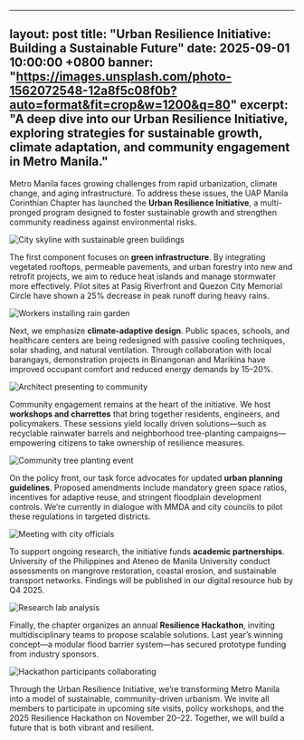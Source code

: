 <!-- Sample long-form post: _posts/2025-09-01-urban-resilience-initiative.md -->
---
layout: post
title: "Urban Resilience Initiative: Building a Sustainable Future"
date: 2025-09-01 10:00:00 +0800
banner: "https://images.unsplash.com/photo-1562072548-12a8f5c08f0b?auto=format&fit=crop&w=1200&q=80"
excerpt: "A deep dive into our Urban Resilience Initiative, exploring strategies for sustainable growth, climate adaptation, and community engagement in Metro Manila."
---

Metro Manila faces growing challenges from rapid urbanization, climate change, and aging infrastructure. To address these issues, the UAP Manila Corinthian Chapter has launched the **Urban Resilience Initiative**, a multi-pronged program designed to foster sustainable growth and strengthen community readiness against environmental risks.

![City skyline with sustainable green buildings](https://images.unsplash.com/photo-1500322103240-10dffe344e78?auto=format&fit=crop&w=800&q=80)

The first component focuses on **green infrastructure**. By integrating vegetated rooftops, permeable pavements, and urban forestry into new and retrofit projects, we aim to reduce heat islands and manage stormwater more effectively. Pilot sites at Pasig Riverfront and Quezon City Memorial Circle have shown a 25% decrease in peak runoff during heavy rains.

![Workers installing rain garden](https://images.unsplash.com/photo-1581091013955-5cd7a8d044b1?auto=format&fit=crop&w=800&q=80)

Next, we emphasize **climate-adaptive design**. Public spaces, schools, and healthcare centers are being redesigned with passive cooling techniques, solar shading, and natural ventilation. Through collaboration with local barangays, demonstration projects in Binangonan and Marikina have improved occupant comfort and reduced energy demands by 15–20%.

![Architect presenting to community](https://images.unsplash.com/photo-1496317899792-9d7dbcd928a1?auto=format&fit=crop&w=800&q=80)

Community engagement remains at the heart of the initiative. We host **workshops and charrettes** that bring together residents, engineers, and policymakers. These sessions yield locally driven solutions—such as recyclable rainwater barrels and neighborhood tree-planting campaigns—empowering citizens to take ownership of resilience measures.

![Community tree planting event](https://images.unsplash.com/photo-1507120366494-9fa76a0e0992?auto=format&fit=crop&w=800&q=80)

On the policy front, our task force advocates for updated **urban planning guidelines**. Proposed amendments include mandatory green space ratios, incentives for adaptive reuse, and stringent floodplain development controls. We’re currently in dialogue with MMDA and city councils to pilot these regulations in targeted districts.

![Meeting with city officials](https://images.unsplash.com/photo-1590908298352-5cdfcd4b2b2f?auto=format&fit=crop&w=800&q=80)

To support ongoing research, the initiative funds **academic partnerships**. University of the Philippines and Ateneo de Manila University conduct assessments on mangrove restoration, coastal erosion, and sustainable transport networks. Findings will be published in our digital resource hub by Q4 2025.

![Research lab analysis](https://images.unsplash.com/photo-1581091011789-2b7dbecda922?auto=format&fit=crop&w=800&q=80)

Finally, the chapter organizes an annual **Resilience Hackathon**, inviting multidisciplinary teams to propose scalable solutions. Last year’s winning concept—a modular flood barrier system—has secured prototype funding from industry sponsors.

![Hackathon participants collaborating](https://images.unsplash.com/photo-1519974719765-e6559eac2575?auto=format&fit=crop&w=800&q=80)

Through the Urban Resilience Initiative, we’re transforming Metro Manila into a model of sustainable, community-driven urbanism. We invite all members to participate in upcoming site visits, policy workshops, and the 2025 Resilience Hackathon on November 20–22. Together, we will build a future that is both vibrant and resilient.
